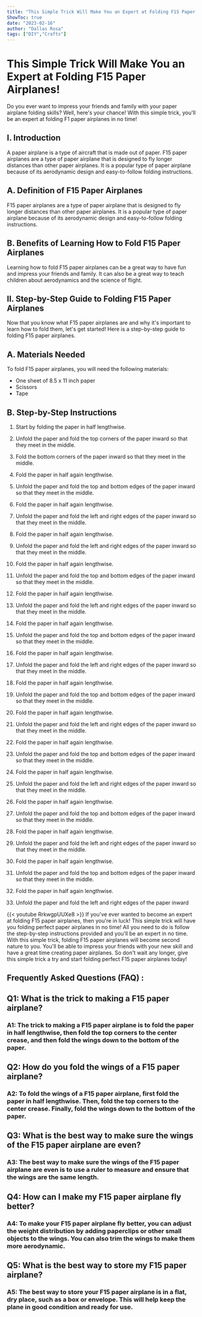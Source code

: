 ```yaml
---
title: "This Simple Trick Will Make You an Expert at Folding F15 Paper Airplanes!"
ShowToc: true 
date: "2023-02-16"
author: "Dallas Rosa" 
tags: ["DIY","Crafts"]
---
```

# This Simple Trick Will Make You an Expert at Folding F15 Paper Airplanes!

Do you ever want to impress your friends and family with your paper airplane folding skills? Well, here's your chance! With this simple trick, you'll be an expert at folding F1 paper airplanes in no time!

## I. Introduction

A paper airplane is a type of aircraft that is made out of paper. F15 paper airplanes are a type of paper airplane that is designed to fly longer distances than other paper airplanes. It is a popular type of paper airplane because of its aerodynamic design and easy-to-follow folding instructions.

## A. Definition of F15 Paper Airplanes

F15 paper airplanes are a type of paper airplane that is designed to fly longer distances than other paper airplanes. It is a popular type of paper airplane because of its aerodynamic design and easy-to-follow folding instructions.

## B. Benefits of Learning How to Fold F15 Paper Airplanes

Learning how to fold F15 paper airplanes can be a great way to have fun and impress your friends and family. It can also be a great way to teach children about aerodynamics and the science of flight.

## II. Step-by-Step Guide to Folding F15 Paper Airplanes

Now that you know what F15 paper airplanes are and why it's important to learn how to fold them, let's get started! Here is a step-by-step guide to folding F15 paper airplanes.

## A. Materials Needed

To fold F15 paper airplanes, you will need the following materials:

- One sheet of 8.5 x 11 inch paper
- Scissors
- Tape

## B. Step-by-Step Instructions

1. Start by folding the paper in half lengthwise.

2. Unfold the paper and fold the top corners of the paper inward so that they meet in the middle.

3. Fold the bottom corners of the paper inward so that they meet in the middle.

4. Fold the paper in half again lengthwise.

5. Unfold the paper and fold the top and bottom edges of the paper inward so that they meet in the middle.

6. Fold the paper in half again lengthwise.

7. Unfold the paper and fold the left and right edges of the paper inward so that they meet in the middle.

8. Fold the paper in half again lengthwise.

9. Unfold the paper and fold the left and right edges of the paper inward so that they meet in the middle.

10. Fold the paper in half again lengthwise.

11. Unfold the paper and fold the top and bottom edges of the paper inward so that they meet in the middle.

12. Fold the paper in half again lengthwise.

13. Unfold the paper and fold the left and right edges of the paper inward so that they meet in the middle.

14. Fold the paper in half again lengthwise.

15. Unfold the paper and fold the top and bottom edges of the paper inward so that they meet in the middle.

16. Fold the paper in half again lengthwise.

17. Unfold the paper and fold the left and right edges of the paper inward so that they meet in the middle.

18. Fold the paper in half again lengthwise.

19. Unfold the paper and fold the top and bottom edges of the paper inward so that they meet in the middle.

20. Fold the paper in half again lengthwise.

21. Unfold the paper and fold the left and right edges of the paper inward so that they meet in the middle.

22. Fold the paper in half again lengthwise.

23. Unfold the paper and fold the top and bottom edges of the paper inward so that they meet in the middle.

24. Fold the paper in half again lengthwise.

25. Unfold the paper and fold the left and right edges of the paper inward so that they meet in the middle.

26. Fold the paper in half again lengthwise.

27. Unfold the paper and fold the top and bottom edges of the paper inward so that they meet in the middle.

28. Fold the paper in half again lengthwise.

29. Unfold the paper and fold the left and right edges of the paper inward so that they meet in the middle.

30. Fold the paper in half again lengthwise.

31. Unfold the paper and fold the top and bottom edges of the paper inward so that they meet in the middle.

32. Fold the paper in half again lengthwise.

33. Unfold the paper and fold the left and right edges of the paper inward

{{< youtube RrkwgpUUXe8 >}} 
If you've ever wanted to become an expert at folding F15 paper airplanes, then you're in luck! This simple trick will have you folding perfect paper airplanes in no time! All you need to do is follow the step-by-step instructions provided and you'll be an expert in no time. With this simple trick, folding F15 paper airplanes will become second nature to you. You'll be able to impress your friends with your new skill and have a great time creating paper airplanes. So don't wait any longer, give this simple trick a try and start folding perfect F15 paper airplanes today!

## Frequently Asked Questions (FAQ) :
<h2>Q1: What is the trick to making a F15 paper airplane?</h2>

<h3>A1: The trick to making a F15 paper airplane is to fold the paper in half lengthwise, then fold the top corners to the center crease, and then fold the wings down to the bottom of the paper.</h3>

<h2>Q2: How do you fold the wings of a F15 paper airplane?</h2>

<h3>A2: To fold the wings of a F15 paper airplane, first fold the paper in half lengthwise. Then, fold the top corners to the center crease. Finally, fold the wings down to the bottom of the paper.</h3>

<h2>Q3: What is the best way to make sure the wings of the F15 paper airplane are even?</h2>

<h3>A3: The best way to make sure the wings of the F15 paper airplane are even is to use a ruler to measure and ensure that the wings are the same length.</h3>

<h2>Q4: How can I make my F15 paper airplane fly better?</h2>

<h3>A4: To make your F15 paper airplane fly better, you can adjust the weight distribution by adding paperclips or other small objects to the wings. You can also trim the wings to make them more aerodynamic.</h3>

<h2>Q5: What is the best way to store my F15 paper airplane?</h2>

<h3>A5: The best way to store your F15 paper airplane is in a flat, dry place, such as a box or envelope. This will help keep the plane in good condition and ready for use.</h3>





